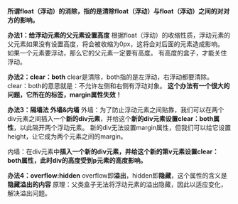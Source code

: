 **所谓float（浮动）的消除，指的是清除float（浮动）与float（浮动）之间的对对方的影响。**

**办法1：给浮动元素的父元素设置高度**
根据float（浮动）的收缩性质，浮动元素的父元素如果没有设置高度，将会被收缩为0px，这将会对后面的元素造成影响。
如果一个元素要浮动，那么它的父元素一定要有高度。
有高度的盒子，才能关住浮动。

**办法2：clear：both**
clear是清除，both指的是左浮动，右浮动都要清除。
clear：both的意思就是：不允许左侧和右侧有浮动对象。
**这个办法有一个很大的问题，它所在的标签，margin属性失效！**

**办法3：隔墙法 外墙&内墙**
外墙：为了防止浮动元素之间贴靠，我们可以在两个div元素之间插入一个**新的div元素**，并给这个**新的div元素设置clear：both属性**，以此隔开两个浮动元素。
新的div无法设置margin属性，但我们可以给它设置height，让它成为两个元素之间的margin。

内墙：在div元素中**插入一个新的div元素，并给这个新的第v元素设置clear：both属性，此时div的高度受到p元素的高度影响。**

**办法4：overflow:hidden**
overflow即**溢出**，hidden即**隐藏**，这个属性的含义是**隐藏溢出的内容**
原理：父类盒子无法将浮动元素的溢出隐藏，因此以适应变化，解决溢出问题。